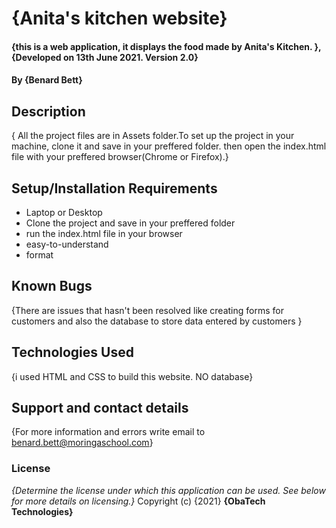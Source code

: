 # {Anita's kitchen website}
#### {this is a web application, it displays the food made by Anita's Kitchen. }, {Developed on 13th June 2021. Version 2.0}
#### By **{Benard Bett}**
## Description
{ All the project files are in Assets folder.To set up the project in your machine, clone it and save in your preffered folder. then open the index.html file with your preffered browser(Chrome or Firefox).}
## Setup/Installation Requirements
* Laptop or Desktop
* Clone the project and save in your preffered folder
* run the index.html file in your browser
* easy-to-understand
* format
## Known Bugs
{There are issues that hasn't been resolved like creating forms for customers and also the database to store data entered by customers }
## Technologies Used
{i used HTML and CSS to build this website. NO database}
## Support and contact details
{For more information and errors write email to benard.bett@moringaschool.com}
### License
*{Determine the license under which this application can be used.  See below for more details on licensing.}*
Copyright (c) {2021} **{ObaTech Technologies}**
